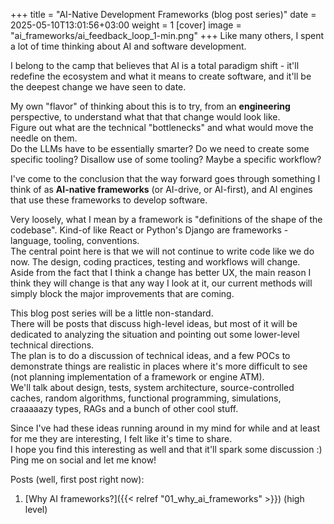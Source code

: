 +++
title = "AI-Native Development Frameworks (blog post series)"
date = 2025-05-10T13:01:56+03:00
weight = 1
[cover]
  image = "ai_frameworks/ai_feedback_loop_1-min.png"
+++
Like many others, I spent a lot of time thinking about AI and software development.

I belong to the camp that believes that AI is a total paradigm shift - it'll redefine the ecosystem and what it means to
create software, and it'll be the deepest change we have seen to date.  

My own "flavor" of thinking about this is to try, from an **engineering** perspective, to understand what that that change
would look like.  
Figure out what are the technical "bottlenecks" and what would move the needle on them.  
Do the LLMs have to be essentially smarter? Do we need to create some specific tooling? Disallow use of some tooling?
Maybe a specific workflow?

I've come to the conclusion that the way forward goes through something I think of as **AI-native frameworks** (or AI-drive,
or AI-first), and AI engines that use these frameworks to develop software.

Very loosely, what I mean by a framework is "definitions of the shape of the codebase". Kind-of like React or Python's
Django are frameworks - language, tooling, conventions.  
The central point here is that we will not continue to write code like we do now. The design, coding practices, testing
and workflows will change.  
Aside from the fact that I think a change has better UX, the main reason I think they will change is that any way I look
at it, our current methods will simply block the major improvements that are coming.

This blog post series will be a little non-standard.  
There will be posts that discuss high-level ideas, but most of it will
be dedicated to analyzing the situation and pointing out some lower-level technical directions.  
The plan is to do a discussion of technical ideas, and a few POCs to demonstrate things are realistic in places where
it's more difficult to see (not planning implementation of a framework or engine ATM).  
We'll talk about design, tests, system architecture, source-controlled caches, random algorithms, functional
programming, simulations, craaaaazy types, RAGs and a bunch of other cool stuff.

Since I've had these ideas running around in my mind for while and at least for me they are interesting, I felt like
it's time to share.  
I hope you find this interesting as well and that it'll spark some discussion :)  
Ping me on social and let me know!

Posts (well, first post right now):
1. [Why AI frameworks?]({{< relref "01_why_ai_frameworks" >}}) (high level)
